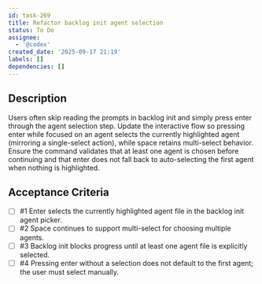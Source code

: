 ```yaml
---
id: task-269
title: Refactor backlog init agent selection
status: To Do
assignee:
  - '@codex'
created_date: '2025-09-17 21:19'
labels: []
dependencies: []
---
```


## Description

<!-- SECTION:DESCRIPTION:BEGIN -->
Users often skip reading the prompts in backlog init and simply press enter through the agent selection step. Update the interactive flow so pressing enter while focused on an agent selects the currently highlighted agent (mirroring a single-select action), while space retains multi-select behavior. Ensure the command validates that at least one agent is chosen before continuing and that enter does not fall back to auto-selecting the first agent when nothing is highlighted.
<!-- SECTION:DESCRIPTION:END -->

## Acceptance Criteria
<!-- AC:BEGIN -->
- [ ] #1 Enter selects the currently highlighted agent file in the backlog init agent picker.
- [ ] #2 Space continues to support multi-select for choosing multiple agents.
- [ ] #3 Backlog init blocks progress until at least one agent file is explicitly selected.
- [ ] #4 Pressing enter without a selection does not default to the first agent; the user must select manually.
<!-- AC:END -->
